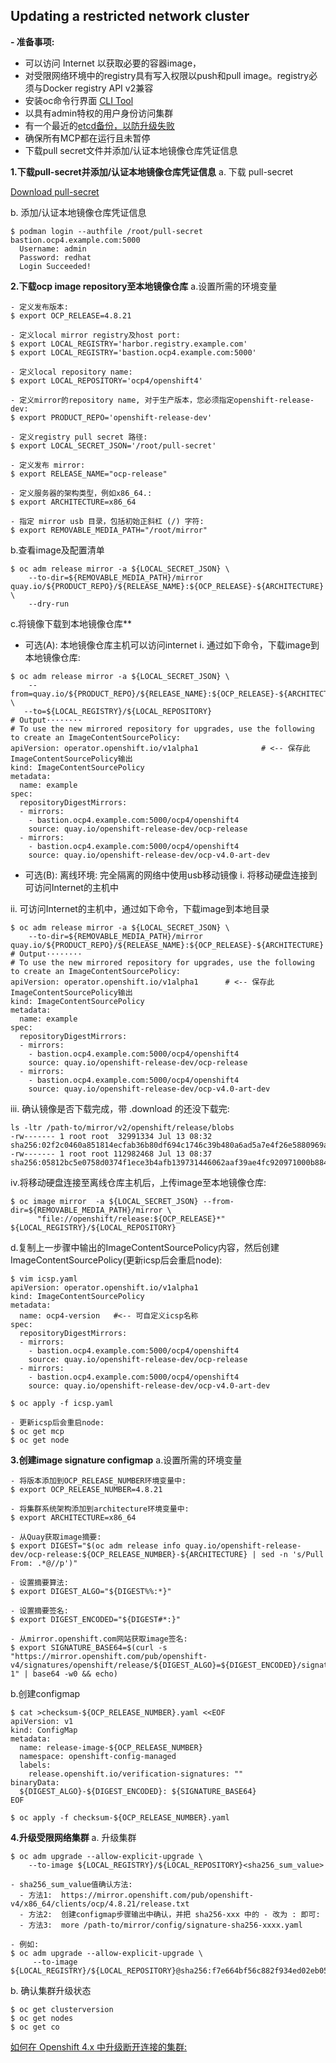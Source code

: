 ## Updating a restricted network cluster

**- 准备事项:**
  - 可以访问 Internet 以获取必要的容器image，
  - 对受限网络环境中的registry具有写入权限以push和pull image。registry必须与Docker registry API v2兼容
  - 安装oc命令行界面 [CLI Tool](https://access.redhat.com/downloads/content/290/ver=4.7/rhel---8/4.7.13/x86_64/product-software)
  - 以具有admin特权的用户身份访问集群
  - 有一个最近的[etcd备份，以防升级失败](https://docs.openshift.com/container-platform/4.8/backup_and_restore/disaster_recovery/scenario-2-restoring-cluster-state.html#dr-restoring-cluster-state)
  - 确保所有MCP都在运行且未暂停
  - 下载pull secret文件并添加/认证本地镜像仓库凭证信息



**1.下载pull-secret并添加/认证本地镜像仓库凭证信息**
a. 下载 pull-secret

[Download pull-secret](https://cloud.redhat.com/openshift/install/metal/installer-provisioned)

b. 添加/认证本地镜像仓库凭证信息
~~~
$ podman login --authfile /root/pull-secret bastion.ocp4.example.com:5000    
  Username: admin
  Password: redhat
  Login Succeeded!
~~~

**2.下载ocp image repository至本地镜像仓库**
a.设置所需的环境变量
~~~
- 定义发布版本:
$ export OCP_RELEASE=4.8.21

- 定义local mirror registry及host port: 
$ export LOCAL_REGISTRY='harbor.registry.example.com'
$ export LOCAL_REGISTRY='bastion.ocp4.example.com:5000'

- 定义local repository name: 
$ export LOCAL_REPOSITORY='ocp4/openshift4'

- 定义mirror的repository name, 对于生产版本，您必须指定openshift-release-dev: 
$ export PRODUCT_REPO='openshift-release-dev'

- 定义registry pull secret 路径: 
$ export LOCAL_SECRET_JSON='/root/pull-secret'

- 定义发布 mirror: 
$ export RELEASE_NAME="ocp-release"

- 定义服务器的架构类型，例如x86_64.:
$ export ARCHITECTURE=x86_64

- 指定 mirror usb 目录，包括初始正斜杠 (/) 字符: 
$ export REMOVABLE_MEDIA_PATH="/root/mirror"
~~~

b.查看image及配置清单
~~~
$ oc adm release mirror -a ${LOCAL_SECRET_JSON} \ 
    --to-dir=${REMOVABLE_MEDIA_PATH}/mirror quay.io/${PRODUCT_REPO}/${RELEASE_NAME}:${OCP_RELEASE}-${ARCHITECTURE} \
    --dry-run
~~~

c.将镜像下载到本地镜像仓库**
- 可选(A): 本地镜像仓库主机可以访问internet
i. 通过如下命令，下载image到本地镜像仓库:
~~~
$ oc adm release mirror -a ${LOCAL_SECRET_JSON} \ 
    --from=quay.io/${PRODUCT_REPO}/${RELEASE_NAME}:${OCP_RELEASE}-${ARCHITECTURE} \
   --to=${LOCAL_REGISTRY}/${LOCAL_REPOSITORY} 
# Output········
# To use the new mirrored repository for upgrades, use the following to create an ImageContentSourcePolicy:
apiVersion: operator.openshift.io/v1alpha1              # <-- 保存此ImageContentSourcePolicy输出
kind: ImageContentSourcePolicy
metadata:
  name: example
spec:
  repositoryDigestMirrors:
  - mirrors:
    - bastion.ocp4.example.com:5000/ocp4/openshift4
    source: quay.io/openshift-release-dev/ocp-release
  - mirrors:
    - bastion.ocp4.example.com:5000/ocp4/openshift4
    source: quay.io/openshift-release-dev/ocp-v4.0-art-dev
~~~

- 可选(B): 离线环境: 完全隔离的网络中使用usb移动镜像
i. 将移动硬盘连接到可访问Internet的主机中

ii. 可访问Internet的主机中，通过如下命令，下载image到本地目录
~~~
$ oc adm release mirror -a ${LOCAL_SECRET_JSON} \ 
    --to-dir=${REMOVABLE_MEDIA_PATH}/mirror quay.io/${PRODUCT_REPO}/${RELEASE_NAME}:${OCP_RELEASE}-${ARCHITECTURE}
# Output········
# To use the new mirrored repository for upgrades, use the following to create an ImageContentSourcePolicy:
apiVersion: operator.openshift.io/v1alpha1      # <-- 保存此ImageContentSourcePolicy输出
kind: ImageContentSourcePolicy
metadata:
  name: example
spec:
  repositoryDigestMirrors:
  - mirrors:
    - bastion.ocp4.example.com:5000/ocp4/openshift4
    source: quay.io/openshift-release-dev/ocp-release
  - mirrors:
    - bastion.ocp4.example.com:5000/ocp4/openshift4
    source: quay.io/openshift-release-dev/ocp-v4.0-art-dev
~~~

iii. 确认镜像是否下载完成，带 .download 的还没下载完:
~~~
ls -ltr /path-to/mirror/v2/openshift/release/blobs
-rw------- 1 root root  32991334 Jul 13 08:32 sha256:02f2c0460a851814ecfab36b80df694c1746c39b480a6ad5a7e4f26e5880969a
-rw------- 1 root root 112982468 Jul 13 08:37 sha256:05812bc5e0758d0374f1ece3b4afb139731446062aaf39ae4fc920971000b884.download
~~~

iv.将移动硬盘连接至离线仓库主机后，上传image至本地镜像仓库:
~~~
$ oc image mirror  -a ${LOCAL_SECRET_JSON} --from-dir=${REMOVABLE_MEDIA_PATH}/mirror \
      "file://openshift/release:${OCP_RELEASE}*" ${LOCAL_REGISTRY}/${LOCAL_REPOSITORY} 
~~~

d.复制上一步骤中输出的ImageContentSourcePolicy内容，然后创建ImageContentSourcePolicy(更新icsp后会重启node):
~~~
$ vim icsp.yaml
apiVersion: operator.openshift.io/v1alpha1
kind: ImageContentSourcePolicy
metadata:
  name: ocp4-version   #<-- 可自定义icsp名称
spec:
  repositoryDigestMirrors:
  - mirrors:
    - bastion.ocp4.example.com:5000/ocp4/openshift4
    source: quay.io/openshift-release-dev/ocp-release
  - mirrors:
    - bastion.ocp4.example.com:5000/ocp4/openshift4
    source: quay.io/openshift-release-dev/ocp-v4.0-art-dev

$ oc apply -f icsp.yaml

- 更新icsp后会重启node: 
$ oc get mcp 
$ oc get node 
~~~

**3.创建image signature configmap**
a.设置所需的环境变量
~~~
- 将版本添加到OCP_RELEASE_NUMBER环境变量中: 
$ export OCP_RELEASE_NUMBER=4.8.21

- 将集群系统架构添加到architecture环境变量中: 
$ export ARCHITECTURE=x86_64

- 从Quay获取image摘要: 
$ export DIGEST="$(oc adm release info quay.io/openshift-release-dev/ocp-release:${OCP_RELEASE_NUMBER}-${ARCHITECTURE} | sed -n 's/Pull From: .*@//p')"

- 设置摘要算法: 
$ export DIGEST_ALGO="${DIGEST%%:*}"

- 设置摘要签名: 
$ export DIGEST_ENCODED="${DIGEST#*:}"

- 从mirror.openshift.com网站获取image签名: 
$ export SIGNATURE_BASE64=$(curl -s "https://mirror.openshift.com/pub/openshift-v4/signatures/openshift/release/${DIGEST_ALGO}=${DIGEST_ENCODED}/signature-1" | base64 -w0 && echo)
~~~

b.创建configmap
~~~
$ cat >checksum-${OCP_RELEASE_NUMBER}.yaml <<EOF
apiVersion: v1
kind: ConfigMap
metadata:
  name: release-image-${OCP_RELEASE_NUMBER}
  namespace: openshift-config-managed
  labels:
    release.openshift.io/verification-signatures: ""
binaryData:
  ${DIGEST_ALGO}-${DIGEST_ENCODED}: ${SIGNATURE_BASE64}
EOF

$ oc apply -f checksum-${OCP_RELEASE_NUMBER}.yaml
~~~

**4.升级受限网络集群**
a. 升级集群
~~~
$ oc adm upgrade --allow-explicit-upgrade \ 
    --to-image ${LOCAL_REGISTRY}/${LOCAL_REPOSITORY}<sha256_sum_value> 

- sha256_sum_value值确认方法: 
  - 方法1:  https://mirror.openshift.com/pub/openshift-v4/x86_64/clients/ocp/4.8.21/release.txt
  - 方法2:  创建configmap步骤输出中确认，并把 sha256-xxx 中的 - 改为 : 即可: 
  - 方法3:  more /path-to/mirror/config/signature-sha256-xxxx.yaml

- 例如:
$ oc adm upgrade --allow-explicit-upgrade \ 
     --to-image  ${LOCAL_REGISTRY}/${LOCAL_REPOSITORY}@sha256:f7e664bf56c882f934ed02eb05018e2683ddf42135e33eae1e4192948372d5ae
~~~

b. 确认集群升级状态
~~~
$ oc get clusterversion
$ oc get nodes
$ oc get co
~~~


[如何在 Openshift 4.x 中升级断开连接的集群:](https://access.redhat.com/solutions/5398761)
